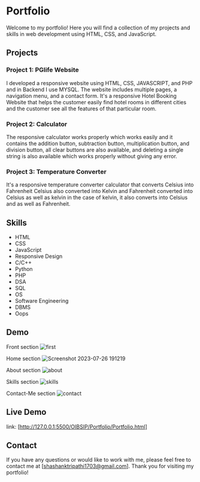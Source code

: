 
# Portfolio 

Welcome to my portfolio! Here you will find a collection of my projects and skills in web development using HTML, CSS, and JavaScript.

## Projects

### Project 1: PGlife Website
I developed a responsive website using HTML, CSS, JAVASCRIPT, and PHP and in Backend I use MYSQL. The website includes multiple pages, a navigation menu, and a contact form.
It's a responsive Hotel Booking Website that helps the customer easily find hotel rooms in different cities and the customer see all the features of that particular room.

### Project 2: Calculator
The responsive calculator works properly which works easily and it contains the addition button, subtraction button, multiplication button, and division button, all clear buttons are also available, and deleting a single string is also available which works properly without giving any error.

### Project 3: Temperature Converter
It's a responsive temperature converter calculator that converts Celsius into Fahrenheit Celsius also converted into Kelvin and Fahrenheit converted into Celsius as well as kelvin in the case of kelvin, it also converts into Celsius and as well as Fahrenheit.

## Skills

- HTML
- CSS
- JavaScript
- Responsive Design
- C/C++
- Python
- PHP
- DSA
- SQL
- OS
- Software Engineering
- DBMS
- Oops

## Demo
Front section
![first](https://github.com/Shashanktriathi1703/Portfolio_OASIS_Level1_Task2/assets/105815482/988f616c-1d83-4c6d-b15e-e7a8b4ac1195)

Home section
![Screenshot 2023-07-26 191219](https://github.com/Shashanktriathi1703/Portfolio_OASIS_Level1_Task2/assets/105815482/4824f2aa-b614-45eb-b830-3ca47d1973e3)


About section
![about](https://github.com/Shashanktriathi1703/Portfolio_OASIS_Level1_Task2/assets/105815482/3729caf2-acc1-47bf-bafa-8c21ce30956c)


Skills section
![skills](https://github.com/Shashanktriathi1703/Portfolio_OASIS_Level1_Task2/assets/105815482/6f1f880c-04a1-48d4-b487-773b217254a4)


Contact-Me section
![contact](https://github.com/Shashanktriathi1703/Portfolio_OASIS_Level1_Task2/assets/105815482/2aec9882-df7e-454c-83e3-c1c5b57faa5d)


## Live Demo
link: [http://127.0.0.1:5500/OIBSIP/Portfolio/Portfolio.html]



## Contact

If you have any questions or would like to work with me, please feel free to contact me at [shashanktripathi1703@gmail.com]. Thank you for visiting my portfolio!
